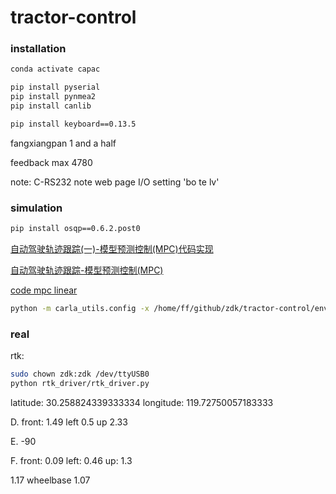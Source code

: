 # tractor-control

### installation

```bash
conda activate capac

pip install pyserial
pip install pynmea2
pip install canlib

pip install keyboard==0.13.5
```

fangxiangpan  1 and a half

feedback max 4780


note:
C-RS232
note web page I/O setting 'bo te lv'

### simulation

```bash
pip install osqp==0.6.2.post0
```

[自动驾驶轨迹跟踪(一)-模型预测控制(MPC)代码实现](https://cloud.tencent.com/developer/article/1989738)

[自动驾驶轨迹跟踪-模型预测控制(MPC)](https://mp.weixin.qq.com/s?__biz=MzUwOTg3NTQ4NQ==&mid=2247487839&idx=1&sn=cbdec5f9d30b619eed0c60a8d96d97ef&chksm=f90ad52dce7d5c3bd3877e9fd3902318c246fb54aca7537fc7a8909fc9ee1775c93ce2f715c8&scene=21#wechat_redirect)

[code mpc linear](https://github.com/YoungTimes/algorithms/blob/main/mpc/mpc_linear.py)




```bash
python -m carla_utils.config -x /home/ff/github/zdk/tractor-control/envs/drift_map/train.xodr
```



### real

rtk:

```bash
sudo chown zdk:zdk /dev/ttyUSB0
python rtk_driver/rtk_driver.py
```

latitude: 30.258824339333334
longitude: 119.72750057183333
 

D.
front: 1.49
left 0.5
up 2.33


E.
-90


F.
front: 0.09
left: 0.46
up: 1.3


1.17
wheelbase 1.07
